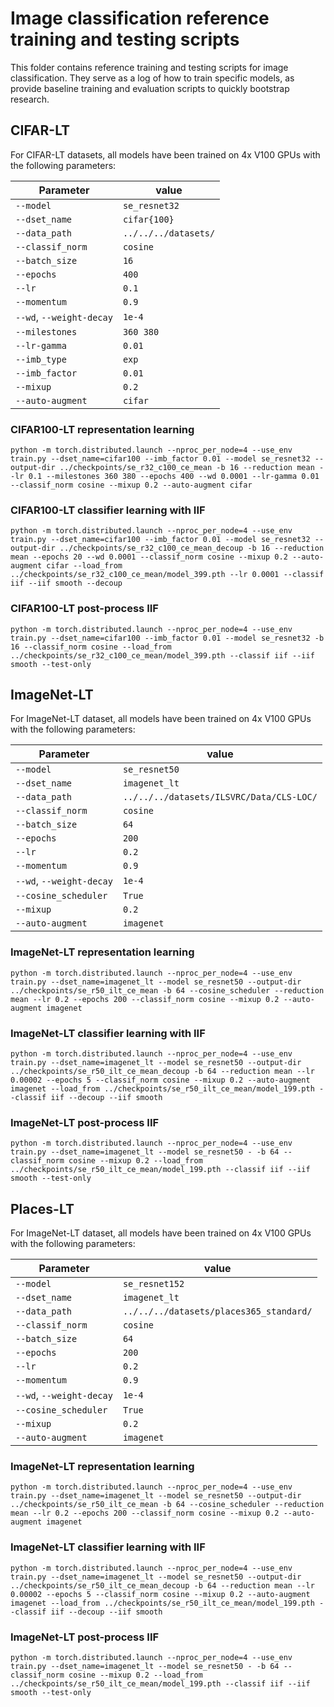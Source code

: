 # Image classification reference training and testing scripts 

This folder contains reference training and testing scripts for image classification.
They serve as a log of how to train specific models, as provide baseline
training and evaluation scripts to quickly bootstrap research.

## CIFAR-LT 
For CIFAR-LT datasets, all models have been trained on 4x V100 GPUs with 
the following parameters:

| Parameter                | value  |
| ------------------------ | ------ |
| `--model`                |`se_resnet32`|
| `--dset_name`            |`cifar{100}`|
| `--data_path`            |`../../../datasets/`|
| `--classif_norm`         |`cosine`|
| `--batch_size`           | `16`   |
| `--epochs`               | `400`  |
| `--lr`                   | `0.1`  |
| `--momentum`             | `0.9`  |
| `--wd`, `--weight-decay` | `1e-4` |
| `--milestones  `         |`360 380` |
| `--lr-gamma`             | `0.01` |
| `--imb_type`             | `exp`  |
| `--imb_factor`           | `0.01` |
| `--mixup`                | `0.2`  |
| `--auto-augment`         | `cifar`|


### CIFAR100-LT representation learning
```
python -m torch.distributed.launch --nproc_per_node=4 --use_env  train.py --dset_name=cifar100 --imb_factor 0.01 --model se_resnet32 --output-dir ../checkpoints/se_r32_c100_ce_mean -b 16 --reduction mean --lr 0.1 --milestones 360 380 --epochs 400 --wd 0.0001 --lr-gamma 0.01 --classif_norm cosine --mixup 0.2 --auto-augment cifar
```

### CIFAR100-LT classifier learning with IIF
```
python -m torch.distributed.launch --nproc_per_node=4 --use_env  train.py --dset_name=cifar100 --imb_factor 0.01 --model se_resnet32 --output-dir ../checkpoints/se_r32_c100_ce_mean_decoup -b 16 --reduction mean --epochs 20 --wd 0.0001 --classif_norm cosine --mixup 0.2 --auto-augment cifar --load_from ../checkpoints/se_r32_c100_ce_mean/model_399.pth --lr 0.0001 --classif iif --iif smooth --decoup
```

### CIFAR100-LT post-process IIF
```
python -m torch.distributed.launch --nproc_per_node=4 --use_env  train.py --dset_name=cifar100 --imb_factor 0.01 --model se_resnet32 -b 16 --classif_norm cosine --load_from ../checkpoints/se_r32_c100_ce_mean/model_399.pth --classif iif --iif smooth --test-only
```

## ImageNet-LT 
For ImageNet-LT dataset, all models have been trained on 4x V100 GPUs with 
the following parameters:

| Parameter                | value  |
| ------------------------ | ------ |
| `--model`                |`se_resnet50`|
| `--dset_name`            |`imagenet_lt`|
| `--data_path`            |`../../../datasets/ILSVRC/Data/CLS-LOC/`|
| `--classif_norm`         |`cosine`|
| `--batch_size`           | `64`   |
| `--epochs`               | `200`  |
| `--lr`                   | `0.2`  |
| `--momentum`             | `0.9`  |
| `--wd`, `--weight-decay` | `1e-4` |
| `--cosine_scheduler`     | `True` |
| `--mixup`                | `0.2`  |
| `--auto-augment`         | `imagenet`|


### ImageNet-LT representation learning
```
python -m torch.distributed.launch --nproc_per_node=4 --use_env  train.py --dset_name=imagenet_lt --model se_resnet50 --output-dir ../checkpoints/se_r50_ilt_ce_mean -b 64 --cosine_scheduler --reduction mean --lr 0.2 --epochs 200 --classif_norm cosine --mixup 0.2 --auto-augment imagenet
```

### ImageNet-LT classifier learning with IIF
```
python -m torch.distributed.launch --nproc_per_node=4 --use_env  train.py --dset_name=imagenet_lt --model se_resnet50 --output-dir ../checkpoints/se_r50_ilt_ce_mean_decoup -b 64 --reduction mean --lr 0.00002 --epochs 5 --classif_norm cosine --mixup 0.2 --auto-augment imagenet --load_from ../checkpoints/se_r50_ilt_ce_mean/model_199.pth --classif iif --decoup --iif smooth
```

### ImageNet-LT post-process IIF
```
python -m torch.distributed.launch --nproc_per_node=4 --use_env  train.py --dset_name=imagenet_lt --model se_resnet50 - -b 64 --classif_norm cosine --mixup 0.2 --load_from ../checkpoints/se_r50_ilt_ce_mean/model_199.pth --classif iif --iif smooth --test-only
```

## Places-LT 
For ImageNet-LT dataset, all models have been trained on 4x V100 GPUs with 
the following parameters:

| Parameter                | value  |
| ------------------------ | ------ |
| `--model`                |`se_resnet152`|
| `--dset_name`            |`imagenet_lt`|
| `--data_path`            |`../../../datasets/places365_standard/`|
| `--classif_norm`         |`cosine`|
| `--batch_size`           | `64`   |
| `--epochs`               | `200`  |
| `--lr`                   | `0.2`  |
| `--momentum`             | `0.9`  |
| `--wd`, `--weight-decay` | `1e-4` |
| `--cosine_scheduler`     | `True` |
| `--mixup`                | `0.2`  |
| `--auto-augment`         | `imagenet`|


### ImageNet-LT representation learning
```
python -m torch.distributed.launch --nproc_per_node=4 --use_env  train.py --dset_name=imagenet_lt --model se_resnet50 --output-dir ../checkpoints/se_r50_ilt_ce_mean -b 64 --cosine_scheduler --reduction mean --lr 0.2 --epochs 200 --classif_norm cosine --mixup 0.2 --auto-augment imagenet
```

### ImageNet-LT classifier learning with IIF
```
python -m torch.distributed.launch --nproc_per_node=4 --use_env  train.py --dset_name=imagenet_lt --model se_resnet50 --output-dir ../checkpoints/se_r50_ilt_ce_mean_decoup -b 64 --reduction mean --lr 0.00002 --epochs 5 --classif_norm cosine --mixup 0.2 --auto-augment imagenet --load_from ../checkpoints/se_r50_ilt_ce_mean/model_199.pth --classif iif --decoup --iif smooth
```

### ImageNet-LT post-process IIF
```
python -m torch.distributed.launch --nproc_per_node=4 --use_env  train.py --dset_name=imagenet_lt --model se_resnet50 - -b 64 --classif_norm cosine --mixup 0.2 --load_from ../checkpoints/se_r50_ilt_ce_mean/model_199.pth --classif iif --iif smooth --test-only
```